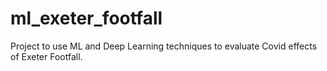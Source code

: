 # ml_exeter_footfall
Project to use ML and Deep Learning techniques to evaluate Covid effects of Exeter Footfall.
